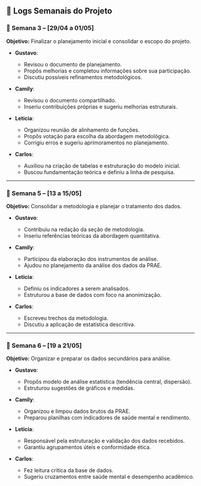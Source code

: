 ## 📘 Logs Semanais do Projeto

### 📅 Semana 3 – [29/04 a 01/05]
**Objetivo:** Finalizar o planejamento inicial e consolidar o escopo do projeto.

- **Gustavo**:  
  - Revisou o documento de planejamento.  
  - Propôs melhorias e completou informações sobre sua participação.  
  - Discutiu possíveis refinamentos metodológicos.

- **Camily**:  
  - Revisou o documento compartilhado.  
  - Inseriu contribuições próprias e sugeriu melhorias estruturais.

- **Leticia**:  
  - Organizou reunião de alinhamento de funções.  
  - Propôs votação para escolha da abordagem metodológica.  
  - Corrigiu erros e sugeriu aprimoramentos no planejamento.

- **Carlos**:  
  - Auxiliou na criação de tabelas e estruturação do modelo inicial.  
  - Buscou fundamentação teórica e definiu a linha de pesquisa.

---

### 📅 Semana 5 – [13 a 15/05]
**Objetivo:** Consolidar a metodologia e planejar o tratamento dos dados.

- **Gustavo**:  
  - Contribuiu na redação da seção de metodologia.  
  - Inseriu referências teóricas da abordagem quantitativa.

- **Camily**:  
  - Participou da elaboração dos instrumentos de análise.  
  - Ajudou no planejamento da análise dos dados da PRAE.

- **Leticia**:  
  - Definiu os indicadores a serem analisados.  
  - Estruturou a base de dados com foco na anonimização.

- **Carlos**:  
  - Escreveu trechos da metodologia.  
  - Discutiu a aplicação de estatística descritiva.

---

### 📅 Semana 6 – [19 a 21/05]
**Objetivo:** Organizar e preparar os dados secundários para análise.

- **Gustavo**:  
  - Propôs modelo de análise estatística (tendência central, dispersão).  
  - Estruturou sugestões de gráficos e medidas.

- **Camily**:  
  - Organizou e limpou dados brutos da PRAE.  
  - Preparou planilhas com indicadores de saúde mental e rendimento.

- **Leticia**:  
  - Responsável pela estruturação e validação dos dados recebidos.  
  - Garantiu agrupamentos úteis e conformidade ética.

- **Carlos**:  
  - Fez leitura crítica da base de dados.  
  - Sugeriu cruzamentos entre saúde mental e desempenho acadêmico.
